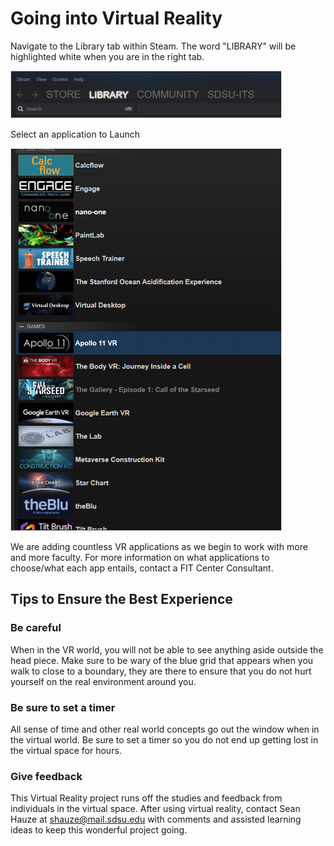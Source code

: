 # Going into Virtual Reality

Navigate to the Library tab within Steam. The word "LIBRARY" will be highlighted white when you are in the right tab.

![](.gitbook/assets/steam-menu-bar.png)

Select an application to Launch

![](.gitbook/assets/steam-app-list.png)

We are adding countless VR applications as we begin to work with more and more faculty. For more information on what applications to choose/what each app entails, contact a FIT Center Consultant.

## Tips to Ensure the Best Experience

### Be careful

When in the VR world, you will not be able to see anything aside outside the head piece. Make sure to be wary of the blue grid that appears when you walk to close to a boundary, they are there to ensure that you do not hurt yourself on the real environment around you.

### Be sure to set a timer

All sense of time and other real world concepts go out the window when in the virtual world. Be sure to set a timer so you do not end up getting lost in the virtual space for hours.

### Give feedback

This Virtual Reality project runs off the studies and feedback from individuals in the virtual space. After using virtual reality, contact Sean Hauze at [shauze@mail.sdsu.edu](mailto:shauze@mail.sdsu.edu) with comments and assisted learning ideas to keep this wonderful project going.

